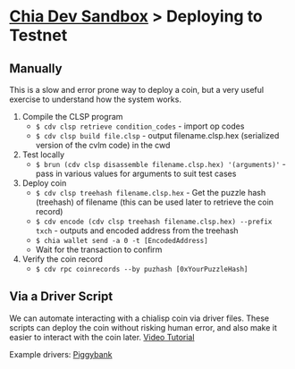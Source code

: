 # [Chia Dev Sandbox](../README.md) > Deploying to Testnet

## Manually
This is a slow and error prone way to deploy a coin, but a very useful exercise to understand how the system works. 

1. Compile the CLSP program
    - `$ cdv clsp retrieve condition_codes` - import op codes
    - `$ cdv clsp build file.clsp` - output filename.clsp.hex (serialized version of the cvlm code) in the cwd
2. Test locally
    - `$ brun (cdv clsp disassemble filename.clsp.hex) '(arguments)'` - pass in various values for arguments to suit test cases
3. Deploy coin
    - `$ cdv clsp treehash filename.clsp.hex` - Get the puzzle hash (treehash) of filename (this can be used later to retrieve the coin record)
    - `$ cdv encode (cdv clsp treehash filename.clsp.hex) --prefix txch` - outputs and encoded address from the treehash
    - `$ chia wallet send -a 0 -t [EncodedAddress]`
    - Wait for the transaction to confirm
4. Verify the coin record
    - `$ cdv rpc coinrecords --by puzhash [0xYourPuzzleHash]`

## Via a Driver Script
We can automate interacting with a chialisp coin via driver files. These scripts can deploy the coin without risking human error, and also make it easier to interact with the coin later. [Video Tutorial](https://www.youtube.com/watch?v=dGohmAc658c)

Example drivers: [Piggybank](../examples/chia-piggybank/piggybank_drivers.py) 
